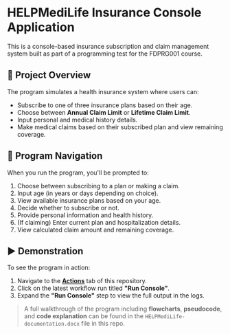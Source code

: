 # HELPMediLife Insurance Console Application

This is a console-based insurance subscription and claim management system built as part of a programming test for the FDPRG001 course.

## 📌 Project Overview

The program simulates a health insurance system where users can:
- Subscribe to one of three insurance plans based on their age.
- Choose between **Annual Claim Limit** or **Lifetime Claim Limit**.
- Input personal and medical history details.
- Make medical claims based on their subscribed plan and view remaining coverage.

## 🧭 Program Navigation

When you run the program, you'll be prompted to:
1. Choose between subscribing to a plan or making a claim.
2. Input age (in years or days depending on choice).
3. View available insurance plans based on your age.
4. Decide whether to subscribe or not.
5. Provide personal information and health history.
6. (If claiming) Enter current plan and hospitalization details.
7. View calculated claim amount and remaining coverage.

## ▶️ Demonstration 

To see the program in action:

1. Navigate to the **[Actions](../../actions)** tab of this repository.
2. Click on the latest workflow run titled **"Run Console"**.
3. Expand the **"Run Console"** step to view the full output in the logs.

> A full walkthrough of the program including **flowcharts**, **pseudocode**, and **code explanation** can be found in the `HELPMediLife-documentation.docx` file in this repo.
